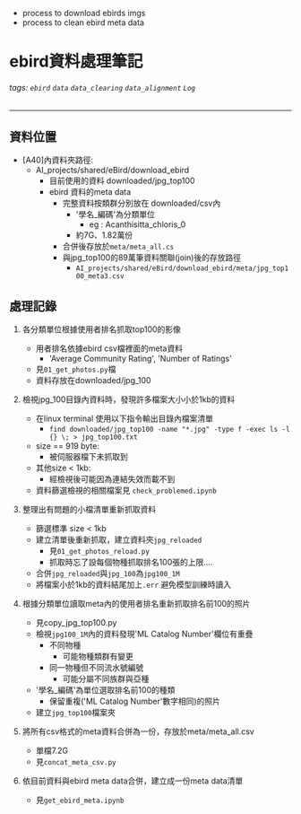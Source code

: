 
- process to download ebirds imgs
- process to clean ebird meta data

# ebird資料處理筆記
###### tags: `ebird` `data` `data_clearing` `data_alignment` `Log`

---
## 資料位置

- [A40]內資料夾路徑: 
    - AI_projects/shared/eBird/download_ebird
        - 目前使用的資料 downloaded/jpg_top100
        - ebird 資料的meta data
            - 完整資料按類群分別放在 downloaded/csv內
                - '學名_編碼'為分類單位
                    - eg : Acanthisitta_chloris_0
                - 約7G、1.82萬份
            - 合併後存放於`meta/meta_all.cs`
            - 與jpg_top100的89萬筆資料關聯(join)後的存放路徑 
                - `AI_projects/shared/eBird/download_ebird/meta/jpg_top100_meta3.csv`
            

## 處理記錄
1. 各分類單位根據使用者排名抓取top100的影像
    - 用者排名依據ebird csv檔裡面的meta資料
        - 'Average Community Rating', 'Number of Ratings'
    - 見`01_get_photos.py`檔
    - 資料存放在downloaded/jpg_100
2. 檢視jpg_100目錄內資料時，發現許多檔案大小小於1kb的資料
    - 在linux terminal 使用以下指令輸出目錄內檔案清單
        - `find downloaded/jpg_top100 -name "*.jpg" -type f -exec ls -l {} \; > jpg_top100.txt`
    - size == 919 byte: 
        - 被伺服器檔下未抓取到
    - 其他size < 1kb:
        - 經檢視後可能因為連結失效而載不到
    - 資料篩選檢視的相關檔案見 `check_problemed.ipynb`
3. 整理出有問題的小檔清單重新抓取資料
    - 篩選標準 size < 1kb 
    - 建立清單後重新抓取，建立資料夾`jpg_reloaded`
        - 見`01_get_photos_reload.py`
        - 抓取時忘了設每個物種抓取排名100張的上限....
    - 合併`jpg_reloaded`與`jpg_100`為`jpg100_1M`
    - 將檔案小於1kb的資料結尾加上`.err` 避免模型訓練時讀入

4. 根據分類單位讀取meta內的使用者排名重新抓取排名前100的照片
    - 見copy_jpg_top100.py
    - 檢視`jpg100_1M`內的資料發現'ML Catalog Number'欄位有重疊
        - 不同物種 
            - 可能物種類群有變更
        - 同一物種但不同流水號編號
            - 可能分屬不同族群與亞種
    - '學名_編碼'為單位選取排名前100的種類
        - 保留重複('ML Catalog Number'數字相同)的照片
    - 建立`jpg_top100`檔案夾
5. 將所有csv格式的meta資料合併為一份，存放於meta/meta_all.csv
    - 單檔7.2G
    - 見`concat_meta_csv.py` 
6. 依目前資料與ebird meta data合併，建立成一份meta data清單
    - 見`get_ebird_meta.ipynb`

